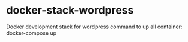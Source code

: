 # docker-stack-wordpress
Docker development stack for wordpress
command to up all container:
docker-compose up
